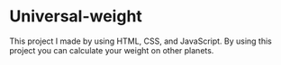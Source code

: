 # Universal-weight
This project I made by using HTML, CSS, and JavaScript. By using this project you can calculate your weight on other planets.
